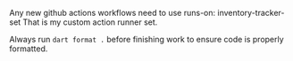 Any new github actions workflows need to use runs-on: inventory-tracker-set
That is my custom action runner set.

Always run `dart format .` before finishing work to ensure code is properly formatted.